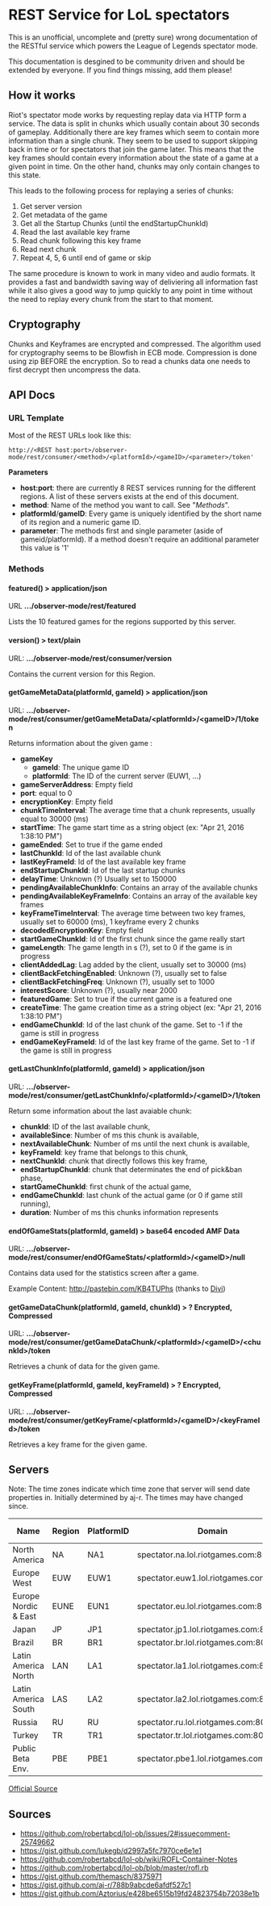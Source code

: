 # REST Service for LoL spectators
This is an unofficial, uncomplete and (pretty sure) wrong documentation of the RESTful service which powers the League of Legends spectator mode. 

This documentation is desgined to be community driven and should be extended by everyone. If you find things missing, add them please!

## How it works

Riot's spectator mode works by requesting replay data via HTTP form a service. 
The data is split in chunks which usually contain about 30 seconds of gameplay. Additionally there are key frames which seem to contain more information than a single chunk. They seem to be used to support 
skipping back in time or for spectators that join the game later. 
This means that the key frames should contain every information about 
the state of a game at a given point in time. On the other hand, chunks may only contain changes to this state. 

This leads to the following process for replaying a series of chunks:

1. Get server version
2. Get metadata of the game
3. Get all the Startup Chunks (until the endStartupChunkId)
4. Read the last available key frame
5. Read chunk following this key frame
6. Read next chunk
7. Repeat 4, 5, 6 until end of game or skip

The same procedure is known to work in many video and audio formats. It provides a fast and bandwidth saving way of deliviering all information fast while it also gives a good way to jump quickly to any point in time without the need to replay every chunk from the start to that moment. 

## Cryptography

Chunks and Keyframes are encrypted and compressed. The algorithm used for cryptography seems to be Blowfish in ECB mode. Compression is done using zip BEFORE the encryption. So to read a chunks data one needs to first decrypt then uncompress the data. 

## API Docs

### URL Template

Most of the REST URLs look like this: 
```
http://<REST host:port>/observer-mode/rest/consumer/<method>/<platformId>/<gameID>/<parameter>/token'
``` 
**Parameters**

* **host:port**: there are currently 8 REST services running for the different regions. A list of these servers exists at the end of this document. 
* **method**: Name of the method you want to call. See "*Methods*".
* **platformId**/**gameID**: Every game is uniquely identified by the short name of its region and a numeric game ID. 
* **parameter**: The methods first and single parameter (aside of gameid/platformId). If a method doesn't require an additional parameter this value is '1'

### Methods

#### featured() > application/json

URL **.../observer-mode/rest/featured**

Lists the 10 featured games for the regions supported by this server. 

#### version() > text/plain

URL: **.../observer-mode/rest/consumer/version**

Contains the current version for this Region.  

#### getGameMetaData(platformId, gameId) > application/json
URL: **.../observer-mode/rest/consumer/getGameMetaData/&lt;platformId&gt;/&lt;gameID&gt;/1/token**

Returns information about the given game :

* **gameKey**
  * **gameId**: The unique game ID
  * **platformId**: The ID of the current server (EUW1, ...)
* **gameServerAddress**: Empty field
* **port**: equal to 0
* **encryptionKey**: Empty field
* **chunkTimeInterval**: The average time that a chunk represents, usually equal to 30000 (ms)
* **startTime**: The game start time as a string object (ex: "Apr 21, 2016 1:38:10 PM")
* **gameEnded**: Set to true if the game ended
* **lastChunkId**: Id of the last available chunk
* **lastKeyFrameId**: Id of the last available key frame
* **endStartupChunkId**: Id of the last startup chunks
* **delayTime**: Unknown (?) Usually set to 150000
* **pendingAvailableChunkInfo**: Contains an array of the available chunks
* **pendingAvailableKeyFrameInfo**: Contains an array of the available key frames
* **keyFrameTimeInterval**: The average time between two key frames, usually set to 60000 (ms), 1 keyframe every 2 chunks
* **decodedEncryptionKey**: Empty field
* **startGameChunkId**: Id of the first chunk since the game really start
* **gameLength**: The game length in s (?), set to 0 if the game is in progress
* **clientAddedLag**: Lag added by the client, usually set to 30000 (ms)
* **clientBackFetchingEnabled**: Unknown (?), usually set to false
* **clientBackFetchingFreq**: Unknown (?), usually set to 1000
* **interestScore**: Unknown (?), usually near 2000
* **featuredGame**: Set to true if the current game is a featured one
* **createTime**: The game creation time as a string object (ex: "Apr 21, 2016 1:38:10 PM")
* **endGameChunkId**: Id of the last chunk of the game. Set to -1 if the game is still in progress
* **endGameKeyFrameId**: Id of the last key frame of the game. Set to -1 if the game is still in progress

#### getLastChunkInfo(platformId, gameId) > application/json
URL: **.../observer-mode/rest/consumer/getLastChunkInfo/&lt;platformId&gt;/&lt;gameID&gt;/1/token**

Return some information about the last avaiable chunk: 

* **chunkId**: ID of the last available chunk,
* **availableSince**: Number of ms this chunk is available,
* **nextAvailableChunk**: Number of ms until the next chunk is available,
* **keyFrameId**: key frame that belongs to this chunk,
* **nextChunkId**: chunk that directly follows this key frame,
* **endStartupChunkId**: chunk that determinates the end of pick&ban phase,
* **startGameChunkId**: first chunk of the actual game,
* **endGameChunkId**: last chunk of the actual game (or 0 if game still running),
* **duration**: Number of ms this chunks information represents

#### endOfGameStats(platformId, gameId) > base64 encoded AMF Data
URL: **.../observer-mode/rest/consumer/endOfGameStats/&lt;platformId&gt;/&lt;gameID&gt;/null**

Contains data used for the statistics screen after a game.

Example Content: http://pastebin.com/KB4TUPhs (thanks to [Divi](https://github.com/Divi))

#### getGameDataChunk(platformId, gameId, chunkId) > ? Encrypted, Compressed
URL: **.../observer-mode/rest/consumer/getGameDataChunk/&lt;platformId&gt;/&lt;gameID&gt;/&lt;chunkId&gt;/token**

Retrieves a chunk of data for the given game. 

#### getKeyFrame(platformId, gameId, keyFrameId) > ? Encrypted, Compressed
URL: **.../observer-mode/rest/consumer/getKeyFrame/&lt;platformId&gt;/&lt;gameID&gt;/&lt;keyFrameId&gt;/token**

Retrieves a key frame for the given game.

## Servers
Note: The time zones indicate which time zone that server will send date properties in. Initially determined by aj-r. The times may have changed since.

| Name                 | Region | PlatformID | Domain                                | Time Zone |
|----------------------|--------|------------|---------------------------------------|-----------|
| North America        | NA     | NA1        | spectator.na.lol.riotgames.com:80     | Pacific   |
| Europe West          | EUW    | EUW1       | spectator.euw1.lol.riotgames.com:80   | UTC       |
| Europe Nordic & East | EUNE   | EUN1       | spectator.eu.lol.riotgames.com:8088   | Pacific   |
| Japan                | JP     | JP1        | spectator.jp1.lol.riotgames.com:80    | *Untested*|
| Brazil               | BR     | BR1        | spectator.br.lol.riotgames.com:80     | Pacific   |
| Latin America North  | LAN    | LA1        | spectator.la1.lol.riotgames.com:80    | Pacific   |
| Latin America South  | LAS    | LA2        | spectator.la2.lol.riotgames.com:80    | Pacific   |
| Russia               | RU     | RU         | spectator.ru.lol.riotgames.com:80     | Pacific   |
| Turkey               | TR     | TR1        | spectator.tr.lol.riotgames.com:80     | Pacific   |
| Public Beta Env.     | PBE    |PBE1        | spectator.pbe1.lol.riotgames.com:8088 | Pacific   |

[Official Source](https://developer.riotgames.com/docs/spectating-games)

## Sources
* https://github.com/robertabcd/lol-ob/issues/2#issuecomment-25749662
* https://gist.github.com/lukegb/d2997a5fc7970ce6e1e1
* https://github.com/robertabcd/lol-ob/wiki/ROFL-Container-Notes
* https://github.com/robertabcd/lol-ob/blob/master/rofl.rb
* https://gist.github.com/themasch/8375971
* https://gist.github.com/aj-r/788b9abcde6afdf527c1
* https://gist.github.com/Aztorius/e428be6515b19fd24823754b72038e1b
